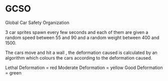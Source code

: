 # GCSO
Global Car Safety Organization

3 car sprites spawn every few seconds and each of them are given a random speed between 55 and 90 and a random weight between 400 and 1500.

The cars move and hit a wall , the deformation caused is calculated by an algorithm which colours the cars according to the deformation caused.

Lethal Deformation = red
Moderate Deformation = yellow
Good Deformation = green
